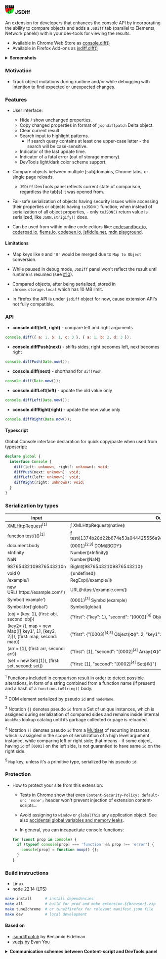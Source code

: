 ### ![](./bundle/img/panel-icon28.png) JSDiff

An extension for developers that enhances the console API by incorporating the ability to compare objects and adds a `JSDiff` tab (parallel to Elements, Network panels) within your dev-tools for viewing the results.

- Available in Chrome Web Store as [console.diff()](https://chromewebstore.google.com/detail/consolediff/iefeamoljhdcpigpnpggeiiabpnpgonb)
- Available in Firefox Add-ons as [jsdiff.diff()](https://addons.mozilla.org/addon/jsdiff-diff/)

<details>
  <summary> <strong>Screenshots</strong> </summary>

- Comparing two objects
  ![screenshot](./doc/screenshot-01.png)

- Tracking changes in `localStorage` (unchanged are hidden)
  ![screenshot](./doc/screenshot-02.png)

</details>

### Motivation

- Track object mutations during runtime and/or while debugging with intention to find expected or unexpected changes.

### Features

- User interface:

  - Hide / show unchanged properties.
  - Copy changed properties in format of `jsondiffpatch` Delta object.
  - Clear current result.
  - Search input to highlight patterns.
    - If search query contains at least one upper-case letter - the search will be case-sensitive.
  - Indicator of the last update time.
  - Indicator of a fatal error (out of storage memory).
  - DevTools light/dark color scheme support.

- Compare objects between multiple [sub]domains, Chrome tabs, or single page reloads.

  - `JSDiff` DevTools panel reflects current state of comparison, regardless the tab[s] it was opened from.

- Fail-safe serialization of objects having security issues while accessing their properties or objects having `toJSON()` function; when instead of serialization of all object properties, - only `toJSON()` return value is serialized, like `JSON.strigify()` does.

- Can be used from within online code editors like: [codesandbox.io](https://codesandbox.io), [coderpad.io](https://coderpad.io), [flems.io](https://flems.io), [codepen.io](https://codepen.io), [jsfiddle.net](https://jsfiddle.net), [mdn playground](https://developer.mozilla.org/play).

#### Limitations

- Map keys like `0` and `'0'` would be merged due to `Map to Object` conversion.

- While paused in debug mode, `JSDiff` panel won't reflect the result until runtime is resumed (see [#10](https://github.com/zendive/jsdiff/issues/10)).

- Compared objects, after being serialized, stored in `chrome.storage.local` which has 10 MB limit.

- In Firefox the API is under `jsdiff` object for now, cause extension API's not fully compatible.

### API

- **console.diff(left, right)** - compare left and right arguments

```javascript
console.diff({ a: 1, b: 1, c: 3 }, { a: 1, b: 2, d: 3 });
```

- **console.diffPush(next)** - shifts sides, right becomes left, next becomes right

```javascript
console.diffPush(Date.now());
```

- **console.diff(next)** - shorthand for `diffPush`

```javascript
console.diff(Date.now());
```

- **console.diffLeft(left)** - update the old value only

```javascript
console.diffLeft(Date.now());
```

- **console.diffRight(right)** - update the new value only

```javascript
console.diffRight(Date.now());
```

#### Typescript

Global Console interface declaration for quick copy/paste when used from typescript:

```typescript
declare global {
  interface Console {
    diff(left: unknown, right?: unknown): void;
    diffPush(next: unknown): void;
    diffLeft(left: unknown): void;
    diffRight(right: unknown): void;
  }
}
```

### Serialization by types

| Input                                                                           | Output                                                                                                   |
| ------------------------------------------------------------------------------- | -------------------------------------------------------------------------------------------------------- |
| XMLHttpRequest<sup>[1]</sup>                                                    | ƒ XMLHttpRequest⟪native⟫                                                                                 |
| function test(){}<sup>[1]</sup>                                                 | ƒ test⟪1374b28d22b674e53a044425556a9cd48b82fd5aba3bf19e3545d51704227b10⟫                                 |
| document.body                                                                   | {0001}<sup>[2,3]</sup> DOM⟪BODY⟫                                                                         |
| ±Infinity                                                                       | Number⟪±Infinity⟫                                                                                        |
| NaN                                                                             | Number⟪NaN⟫                                                                                              |
| 98765432109876543210n                                                           | BigInt⟪98765432109876543210⟫                                                                             |
| void 0                                                                          | ⟪undefined⟫                                                                                              |
| /example/i                                                                      | RegExp⟪/example/i⟫                                                                                       |
| new URL('https:\//example.com/')                                                | URL⟪https:\//example.com/⟫                                                                               |
| Symbol('example')                                                               | {0001}<sup>[3]</sup> Symbol(example)                                                                     |
| Symbol.for('global')                                                            | Symbol(global)                                                                                           |
| (obj = {key: 1}, {first: obj, second: obj})                                     | {"first": {"key": 1}, "second": "[0002]<sup>[4]</sup> Object⟪♻️⟫"}                                       |
| (key2= {}, map = new Map(\[['key1', 1], [key2, 2]]), {first: map, second: map}) | {"first": {"[0003]<sup>[4,5]</sup> Object⟪♻️⟫": 2, "key1": 1}, "second": "[0002]<sup>[4]</sup> Map⟪♻️⟫"} |
| (arr = [1], {first: arr, second: arr})                                          | {"first": [1], "second": "[0002]<sup>[4]</sup> Array⟪♻️⟫"}                                               |
| (set = new Set([1]), {first: set, second: set})                                 | {"first: [1], "second": "[0002]<sup>[4]</sup> Set⟪♻️⟫"}                                                  |

<sup>1</sup> Functions included in comparison result in order to detect possible alterations, in form of a string combined from a function name (if present) and a hash of a `function.toString()` body.

<sup>2</sup> DOM element serialized by pseudo `id` and `nodeName`.

<sup>3</sup> Notation `{}` denotes pseudo `id` from a Set of unique instances, which is assigned during serialization of compared sides and remains inside internal `WeakMap` lookup catalog until its garbage collected or page is reloaded.

<sup>4</sup> Notation `[]` denotes pseudo `id` from a [Multiset](https://en.wikipedia.org/wiki/Multiset) of recurring instances, which is assigned in the scope of serialization of a high level argument instance, while comparing left or right side; that means - if some object, having `id` of `[0001]` on the left side, is not guarantied to have same `id` on the right side.

<sup>5</sup> `Map` key, unless it's a primitive type, serialized by his pseudo `id`.

### Protection

- How to protect your site from this extension:

  - Tests in Chrome show that even `Content-Security-Policy: default-src 'none';` header won't prevent injection of extension content-scripts...

  - Avoid assigning to `window` or `globalThis` any application object.
    See also [accidental global variables and memory leaks](https://www.tutorialspoint.com/explain-in-detail-about-memory-leaks-in-javascript).

  - In general, you can incapacitate console functions:

  ```js
  for (const prop in console) {
    if (typeof console[prop] === 'function' && prop !== 'error') {
      console[prop] = function noop() {};
    }
  }
  ```

### Build instructions

- Linux
- node 22.14 (LTS)

```sh
make install      # install dependencies
make all          # build for prod and make extension.${browser}.zip
make tune2chrome  # or tune2firefox for relevant manifest.json file
make dev          # local development
```

#### Based on

- [jsondiffpatch](https://github.com/benjamine/jsondiffpatch) by Benjamín Eidelman
- [vuejs](https://github.com/vuejs) by Evan You

<details>
  <summary> <strong>Communication schemes between Content-script and DevTools panel</strong> </summary>

- Chrome mv3
  ![screenshot](./doc/design.chrome.png)
- Firefox
  ![screenshot](./doc/design.firefox.png)

</details>
